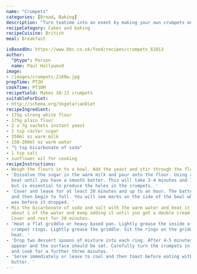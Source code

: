 ```yaml
---
name: "Crumpets"
categories: [Bread, Baking]
description: "Turn teatime into an event by making your own crumpets on the hob."
recipeCategory: Cakes and baking
recipeCuisine: British
meal: Breakfast

isBasedOn: https://www.bbc.co.uk/food/recipes/crumpets_61013
author:
  "@type": Person
  name: Paul Hollywood
image:
- /images/crumpets-2160w.jpg
prepTime: PT2H
cookTime: PT30M
recipeYield: Makes 10-12 crumpets
suitableForDiet:
- http://schema.org/VegetarianDiet
recipeIngredient:
- 175g strong white flour
- 175g plain flour
- 2 x 7g sachets instant yeast
- 1 tsp caster sugar
- 350ml oz warm milk
- 150-200ml oz warm water
- "½ tsp bicarbonate of soda"
- 1 tsp salt
- sunflower oil for cooking
recipeInstructions:
- Weigh the flours in to a bowl. Add the yeast and stir through the flour.
- 'Dissolve the sugar in the warm milk and pour onto the flour. Using a wooden spoon
  beat until you have a smooth batter. This will take 3-4 minutes and is hard work,
  but is essential to produce the holes in the crumpets. '
- 'Cover and leave for at least 20 minutes and up to an hour. The batter will rise
  and then begin to fall. You will see marks on the side of the bowl where the batter
  was before it dropped. '
- Mix the bicarbonate of soda and salt with the warm water and beat it into the batter.  Add
  about ¾ of the water and keep adding it until you get a double cream consistency.
  Cover and rest for 20 minutes.
- 'Heat a flat griddle or heavy based pan. Lightly grease the inside of four metal
  crumpet rings. Lightly grease the griddle. Sit the rings on the griddle over a medium
  heat. '
- 'Drop two dessert spoons of mixture into each ring. After 4-5 minutes bubbles should
  appear and the surface should be set. Carefully turn the crumpets in their rings
  and cook for a further three minutes. '
- 'Serve immediately or leave to cool and then toast before eating with plenty of
  butter. '
---
```

